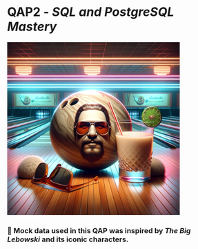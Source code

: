 # QAP2 - *SQL and PostgreSQL Mastery*

<div>
    <img src="https://github.com/sd12key/qap2-db/blob/main/qap2-img.jpg" 
         alt="The Big Lebowski Bowling Theme" width="400" />
</div>

### 🎳 Mock data used in this QAP was inspired by *The Big Lebowski* and its iconic characters.
